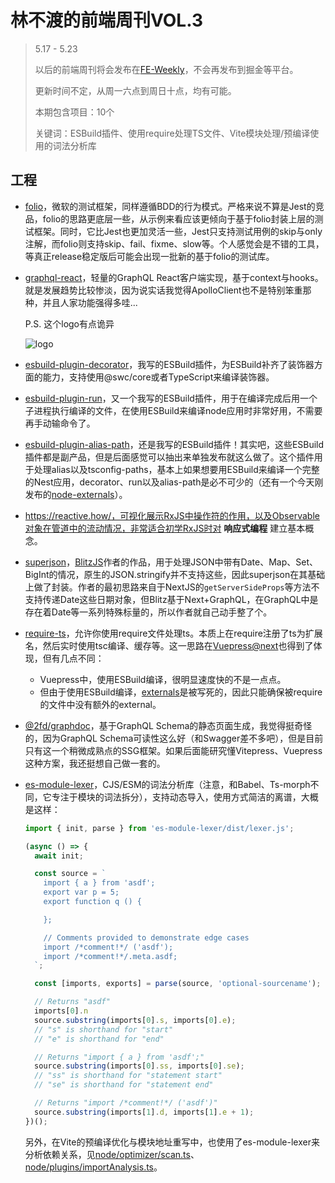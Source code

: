 # 林不渡的前端周刊VOL.3

>  5.17 - 5.23
>
>  以后的前端周刊将会发布在[FE-Weekly](https://github.com/linbudu599/FE-Weekly)，不会再发布到掘金等平台。
>
>  更新时间不定，从周一六点到周日十点，均有可能。
>
>  本期包含项目：10个
>
>  关键词：ESBuild插件、使用require处理TS文件、Vite模块处理/预编译使用的词法分析库

## 工程

- [folio](https://github.com/microsoft/folio)，微软的测试框架，同样遵循BDD的行为模式。严格来说不算是Jest的竞品，folio的思路更底层一些，从示例来看应该更倾向于基于folio封装上层的测试框架。同时，它比Jest也更加灵活一些，Jest只支持测试用例的skip与only注解，而folio则支持skip、fail、fixme、slow等。个人感觉会是不错的工具，等真正release稳定版后可能会出现一批新的基于folio的测试库。

- [graphql-react](https://github.com/jaydenseric/graphql-react)，轻量的GraphQL React客户端实现，基于context与hooks。就是发展趋势比较惨淡，因为说实话我觉得ApolloClient也不是特别笨重那种，并且人家功能强得多哇...

  P.S. 这个logo有点诡异

  ![logo](https://camo.githubusercontent.com/ba3731385cbf2740f29ae84b332fe105d9020aaceb3bee6abbc489ce8e404d2d/68747470733a2f2f63646e2e6a7364656c6976722e6e65742f67682f6a617964656e73657269632f6772617068716c2d726561637440302e312e302f6772617068716c2d72656163742d6c6f676f2e737667)

- [esbuild-plugin-decorator](https://www.npmjs.com/package/esbuild-plugin-decorator)，我写的ESBuild插件，为ESBuild补齐了装饰器方面的能力，支持使用@swc/core或者TypeScript来编译装饰器。

- [esbuild-plugin-run](https://www.npmjs.com/package/esbuild-plugin-run)，又一个我写的ESBuild插件，用于在编译完成后用一个子进程执行编译的文件，在使用ESBuild来编译node应用时非常好用，不需要再手动输命令了。

- [esbuild-plugin-alias-path](https://www.npmjs.com/package/esbuild-plugin-alias-path)，还是我写的ESBuild插件！其实吧，这些ESBuild插件都是副产品，但是后面感觉可以抽出来单独发布就这么做了。这个插件用于处理alias以及tsconfig-paths，基本上如果想要用ESBuild来编译一个完整的Nest应用，decorator、run以及alias-path是必不可少的（还有一个今天刚发布的[node-externals](https://www.npmjs.com/package/esbuild-plugin-node-externals)）。

- https://reactive.how/，可视化展示RxJS中操作符的作用，以及Observable对象在管道中的流动情况，非常适合初学RxJS时对 **响应式编程** 建立基本概念。

- [superjson](https://github.com/blitz-js/superjson)，[BlitzJS](https://blitzjs.com/)作者的作品，用于处理JSON中带有Date、Map、Set、BigInt的情况，原生的JSON.stringify并不支持这些，因此superjson在其基础上做了封装。作者的最初思路来自于NextJS的`getServerSideProps`等方法不支持传递Date这些日期对象，但Blitz基于Next+GraphQL，在GraphQL中是存在着Date等一系列特殊标量的，所以作者就自己动手整了个。

- [require-ts](https://www.npmjs.com/package/@adonisjs/require-ts)，允许你使用require文件处理ts。本质上在require注册了ts为扩展名，然后实时使用tsc编译、缓存等。这一思路在[Vuepress@next](https://github.com/vuepress/vuepress-next/blob/f91651c3c7248fdabfa19cb9bdcdba4c28622eec/packages/%40vuepress/cli/src/utils/allowTs.ts)也得到了体现，但有几点不同：

  - Vuepress中，使用ESBuild编译，很明显速度快的不是一点点。
  - 但由于使用ESBuild编译，[externals](https://github.com/vuepress/vuepress-next/blob/f91651c3c7248fdabfa19cb9bdcdba4c28622eec/packages/%40vuepress/cli/src/utils/esbuildUtils.ts#L16)是被写死的，因此只能确保被require的文件中没有额外的external。

- [@2fd/graphdoc](https://github.com/2fd/graphdoc)，基于GraphQL Schema的静态页面生成，我觉得挺奇怪的，因为GraphQL Schema可读性这么好（和Swagger差不多吧），但是目前只有这一个稍微成熟点的SSG框架。如果后面能研究懂Vitepress、Vuepress这种方案，我还挺想自己做一套的。

- [es-module-lexer](https://github.com/guybedford/es-module-lexer)，CJS/ESM的词法分析库（注意，和Babel、Ts-morph不同，它专注于模块的词法拆分），支持动态导入，使用方式简洁的离谱，大概是这样：

  ```typescript
  import { init, parse } from 'es-module-lexer/dist/lexer.js';
  
  (async () => {
    await init;
  
    const source = `
      import { a } from 'asdf';
      export var p = 5;
      export function q () {
  
      };
  
      // Comments provided to demonstrate edge cases
      import /*comment!*/ ('asdf');
      import /*comment!*/.meta.asdf;
    `;
  
    const [imports, exports] = parse(source, 'optional-sourcename');
  
    // Returns "asdf"
    imports[0].n
    source.substring(imports[0].s, imports[0].e);
    // "s" is shorthand for "start"
    // "e" is shorthand for "end"
  
    // Returns "import { a } from 'asdf';"
    source.substring(imports[0].ss, imports[0].se);
    // "ss" is shorthand for "statement start"
    // "se" is shorthand for "statement end"
  
    // Returns "import /*comment!*/ ('asdf')"
    source.substring(imports[1].d, imports[1].e + 1);
  })();
  ```

  另外，在Vite的预编译优化与模块地址重写中，也使用了es-module-lexer来分析依赖关系，见[node/optimizer/scan.ts](https://github.com/vitejs/vite/blob/d36e10ed99fe765a5f25268bdf8252fe0b026701/packages/vite/src/node/plugins/importAnalysis.ts#L7)、[node/plugins/importAnalysis.ts](https://github.com/vitejs/vite/blob/d36e10ed99fe765a5f25268bdf8252fe0b026701/packages/vite/src/node/plugins/importAnalysis.ts)。